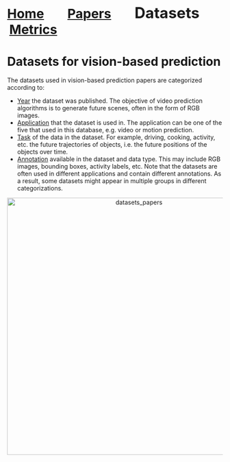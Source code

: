 <a name=top></a>
---
<a href=../README.md#top><l style="font-size:30px">Home</l></a>&nbsp; &nbsp; &nbsp; &nbsp; &nbsp; &nbsp;<a href=../papers/papers.md#top><l style="font-size:30px">Papers</l></a>&nbsp; &nbsp; &nbsp; &nbsp; &nbsp; &nbsp;<l style="font-size:35px">Datasets</l>&nbsp; &nbsp; &nbsp; &nbsp; &nbsp; &nbsp;<a href=../metrics/metrics.md#top><l style="font-size:30px">Metrics</l></a>&nbsp; &nbsp; &nbsp; &nbsp; &nbsp; &nbsp;
---
# Datasets for vision-based prediction
 The datasets used in vision-based prediction papers are categorized according to:
* <a href=year/year_datasets.md#top>Year</a> the dataset was published.  The objective of video prediction algorithms is to generate future scenes, often in the form of RGB images.
* <a href=application/application_datasets.md#top>Application</a> that the dataset is used in. The application can be one of the five that used in this database, e.g. video or motion prediction.
* <a href=task/task_datasets.md#top>Task</a> of the data in the dataset. For example, driving, cooking, activity, etc. the future trajectories of objects, i.e. the future positions of the objects over time.
* <a href=annotation_datasets.md#top>Annotation</a> available in the dataset and data type. This may include RGB images, bounding boxes, activity labels, etc.
Note that the datasets are often used in different applications and contain different annotations. As a result, some datasets might appear in multiple groups in different categorizations.

<p align="center"><img src="../images/dataset_paper.png" alt="datasets_papers" width="600"/></p>